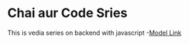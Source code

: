 # Chai aur Code Sries

This is vedia series on backend with javascript -[Model Link](https://app.eraser.io/workspace/YtPqZ1VogxGy1jzIDkzj)
